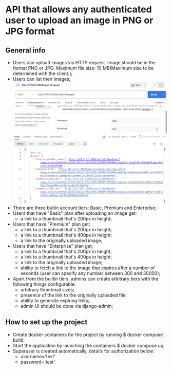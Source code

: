 # API that allows any authenticated user to upload an image in PNG or JPG format

## General info
* Users can upload images via HTTP request. Image should be in the format PNG or JPG. Maximum file size: 10 MB(Maximum size to be determined with the client.);
* Users can list their images;
  ![ImageHostingAPI/tests/media_for_tests/readme1.jpeg](ImageHostingAPI/tests/media_for_tests/readme1.png)
* There are three bultin account tiers: Basic, Premium and Enterprise;
* Users that have "Basic" plan after uploading an image get:
  - a link to a thumbnail that's 200px in height;
* Users that have "Premium" plan get:
  - a link to a thumbnail that's 200px in height;
  - a link to a thumbnail that's 400px in height;
  - a link to the originally uploaded image;
* Users that have "Enterprise" plan get;
  - a link to a thumbnail that's 200px in height;
  - a link to a thumbnail that's 400px in height;
  - a link to the originally uploaded image;
  - ability to fetch a link to the image that expires after a number of seconds (user can specify any number between 300 and 30000);
* Apart from the builtin tiers, admins can create arbitrary tiers with the following things configurable:
  - arbitrary thumbnail sizes;
  - presence of the link to the originally uploaded file;
  - ability to generate expiring links;
  - admin UI should be done via django-admin;

## How to set up the project

* Create docker containers for the project by running $ docker compose build;
* Start the application by launching the containers $ docker compose up;
* Superuser is created automatically, details for authorization below:
    * username='test'
    * password='test'